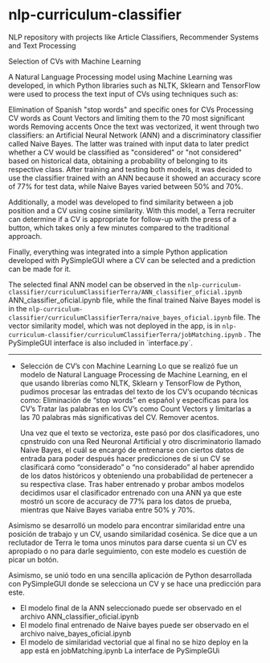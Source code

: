 # nlp-curriculum-classifier

NLP repository with projects like Article Classifiers, Recommender Systems and Text Processing

Selection of CVs with Machine Learning

A Natural Language Processing model using Machine Learning was developed, in which Python libraries such as NLTK, Sklearn and TensorFlow were used to process the text input of CVs using techniques such as:

Elimination of Spanish "stop words" and specific ones for CVs
Processing CV words as Count Vectors and limiting them to the 70 most significant words
Removing accents
Once the text was vectorized, it went through two classifiers: an Artificial Neural Network (ANN) and a discriminatory classifier called Naive Bayes. The latter was trained with input data to later predict whether a CV would be classified as "considered" or "not considered" based on historical data, obtaining a probability of belonging to its respective class. After training and testing both models, it was decided to use the classifier trained with an ANN because it showed an accuracy score of 77% for test data, while Naive Bayes varied between 50% and 70%.

Additionally, a model was developed to find similarity between a job position and a CV using cosine similarity. With this model, a Terra recruiter can determine if a CV is appropriate for follow-up with the press of a button, which takes only a few minutes compared to the traditional approach.

Finally, everything was integrated into a simple Python application developed with PySimpleGUI where a CV can be selected and a prediction can be made for it.

The selected final ANN model can be observed in the `nlp-curriculum-classifier/curriculumClassifierTerra/ANN_classifier_oficial.ipynb` ANN_classifier_oficial.ipynb file, while the final trained Naive Bayes model is in the `nlp-curriculum-classifier/curriculumClassifierTerra/naive_bayes_oficial.ipynb` file. The vector similarity model, which was not deployed in the app, is in `nlp-curriculum-classifier/curriculumClassifierTerra/jobMatching.ipynb`  . The PySimpleGUI interface is also included in ´interface.py´.

_______________________________________________________________________

- Selección de CV’s con Machine Learning
Lo que se realizó fue un modelo de Natural Language Processing de Machine Learning, en el que usando librerías como NLTK, Sklearn y TensorFlow de Python, pudimos procesar las entradas del texto de los CV’s ocupando técnicas como:
Eliminación de “stop words” en español y específicas para los CV’s
Tratar las palabras en los CV’s como Count Vectors y limitarlas a las 70 palabras más significativas del CV.
Remover acentos.

	Una vez que el texto se vectoriza, este pasó por dos clasificadores, uno cpnstruido con una Red Neuronal Artificial y otro discriminatorio llamado Naive Bayes, el cuál se encargó de entrenarse con ciertos datos de entrada para poder después hacer predicciones de si un CV se clasificará como “considerado” o “no considerado” al haber aprendido de los datos históricos y obteniendo una probabilidad de pertenecer a su respectiva clase. Tras haber entrenado y probar ambos modelos decidimos usar el clasificador entrenado con una ANN ya que este mostró un score de accuracy de 77% para los datos de prueba, mientras que Naive Bayes variaba entre 50% y 70%. 


 Asimismo se desarrolló un modelo para encontrar similaridad entre una posición de trabajo y un CV, usando similaridad cosénica. Se dice que a un reclutador de Terra le toma unos minutos para darse cuenta si un CV es apropiado o no para darle seguimiento, con este modelo es cuestión de picar un botón.

Asimismo, se unió todo en una sencilla aplicación de Python desarrollada con PySimpleGUI donde se selecciona un CV y se hace una predicción para este.

- El modelo final de la ANN seleccionado puede ser observado en el archivo ANN_classifier_oficial.ipynb
- El modelo final entrenado de Naive bayes puede ser observado en el archivo naive_bayes_oficial.ipynb
- El modelo de similaridad vectorial que al final no se hizo deploy en la app está en jobMatching.ipynb
La interface de PySimpleGUi 
